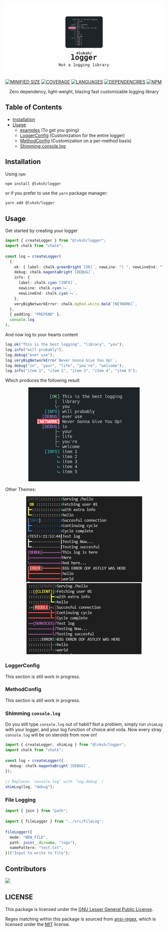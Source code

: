 ![lvksh logger](./assets/banner.png)

[![MINIFIED SIZE](https://img.shields.io/bundlephobia/min/@lvksh/logger.svg)]()
[![COVERAGE](https://img.shields.io/badge/coverage-100%25-brightgreen.svg)]()
[![LANGUAGES](https://img.shields.io/github/languages/top/lvkdotsh/logger)]()
[![DEPENDENCIRES](https://img.shields.io/badge/dependencies-0-brightgreen.svg)]()
[![NPM](https://img.shields.io/npm/dt/@lvksh/logger)]()

<center>
    Zero dependency, light-weight, blazing fast customizable logging library
</center>

## Table of Contents

- [Installation](#installation)
- [Usage](#usage)
  - [examples](#usage) (To get you going)
  - [LoggerConfig](#loggerconfig) (Customization for the entire logger)
  - [MethodConfig](#methodconfig) (Customization on a per-method basis)
  - [Shimming console.log](#shimming-console.log)

## Installation

Using `npm`:

```sh
npm install @lvksh/logger
```

or if you prefer to use the `yarn` package manager:

```sh
yarn add @lvksh/logger
```

## Usage

Get started by creating your logger

```ts
import { createLogger } from "@lvksh/logger";
import chalk from "chalk";

const log = createLogger(
  {
    ok: { label: chalk.greenBright`[OK]`, newLine: "| ", newLineEnd: "\\-" },
    debug: chalk.magentaBright`[DEBUG]`,
    info: {
      label: chalk.cyan`[INFO]`,
      newLine: chalk.cyan`⮡`,
      newLineEnd: chalk.cyan`⮡`,
    },
    veryBigNetworkError: chalk.bgRed.white.bold`[NETWORK]`,
  },
  { padding: "PREPEND" },
  console.log
);
```

And now log to your hearts content

```ts
log.ok("This is the best logging", "library", "you");
log.info("will probably");
log.debug("ever use");
log.veryBigNetworkError`Never Gonna Give You Up!`;
log.debug("in", "your", "life", "you're", "welcome");
log.info("item 1", "item 2", "item 3", "item 4", "item 5");
```

Which produces the following result

<center>
    <img src="./assets/example.png" />
</center>

Other Themes:

<center>
    <a href="https://github.com/lvkdotsh/logger/blob/master/examples/DeepDark.ts"><img src="./assets/deepdarklogexample.png"></a>
</center>

<center>
    <a href="https://github.com/lvkdotsh/logger/blob/master/examples/Sunfire.ts"><img src="./assets/sunfireexamplelog.png"></a>
</center>

### LoggerConfig

This section is still work in progress.

### MethodConfig

This section is still work in progress.

### Shimming `console.log`

Do you still type `console.log` out of habit? Not a problem, simply run `shimLog` with your logger, and your log function of choice and voila.
Now every stray `console.log` will be on steroids from now on!

```typescript
import { createLogger, shimLog } from "@lvksh/logger";
import chalk from "chalk";

const log = createLogger({
  debug: chalk.magentaBright`[DEBUG]`,
});

// Replaces `console.log` with `log.debug` !
shimLog(log, "debug");
```

### File Logging

```typescript
import { join } from "path";

import { fileLogger } from "../src/FileLog";

fileLogger({
  mode: "NEW_FILE",
  path: join(__dirname, "logs"),
  namePattern: "test.txt",
})("Input to write to file");
```

## Contributors

[![](https://contrib.rocks/image?repo=lvkdotsh/logger)](https://github.com/lvkdotsh/logger/graphs/contributors)

## LICENSE

This package is licensed under the [GNU Lesser General Public License](https://www.gnu.org/licenses/lgpl-3.0).

Regex matching within this package is sourced from [ansi-regex](https://github.com/chalk/ansi-regex), which is licensed under the [MIT](https://github.com/chalk/ansi-regex/blob/main/license) license.
